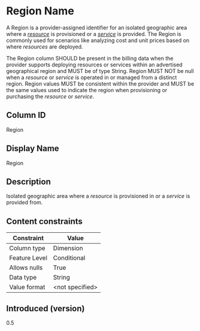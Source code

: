 # Region Name

A Region is a provider-assigned identifier for an isolated geographic area where a [*resource*](#glossary:resource) is provisioned or a [*service*](#glossary:service) is provided. The Region is commonly used for scenarios like analyzing cost and unit prices based on where *resources* are deployed.

The Region column SHOULD be present in the billing data when the provider supports deploying resources or services within an advertised geographical region and MUST be of type String. Region MUST NOT be null when a *resource* or *service* is operated in or managed from a distinct region. Region values MUST be consistent within the provider and MUST be the same values used to indicate the region when provisioning or purchasing the *resource* or *service*.

## Column ID

Region

## Display Name

Region

## Description

Isolated geographic area where a *resource* is provisioned in or a *service* is provided from.

## Content constraints

| Constraint      | Value           |
|-----------------|-----------------|
| Column type     | Dimension       |
| Feature Level   | Conditional     |
| Allows nulls    | True            |
| Data type       | String          |
| Value format    | \<not specified> |

## Introduced (version)

0.5
